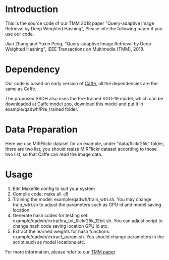 # Introduction
This is the source code of our TMM 2018 paper "Query-adaptive Image Retrieval by Deep Weighted Hashing", Please cite the following paper if you use our code.

Jian Zhang and Yuxin Peng, "Query-adaptive Image Retrieval by Deep Weighted Hashing", IEEE Transactions on Multimedia (TMM), 2018.

# Dependency
Our code is based on early version of [Caffe](https://github.com/BVLC/caffe), all the dependencies are the same as Caffe.

The proposed SSDH also uses the Pre-trained VGG-19 model, which can be downloaded at [Caffe model zoo](https://gist.github.com/ksimonyan/3785162f95cd2d5fee77#file-readme-md), download this model and put it in example/qadwh/Pre_trained folder.

# Data Preparation
Here we use MIRFlickr dataset for an example, under "data/flickr25k" folder, there are two list, you should resize MIRFlickr dataset according to those two list, so that Caffe can read the image data.

# Usage

1. Edit Makefile.config to suit your system
2. Compile code: make all -j8
3. Training the model: example/qadwh/train_wtri.sh. You may change train_wtri.sh to adjust the parameters such as GPU id and model saving location.
4. Generate hash codes for testing set: example/qadwh/extratfea_txt_flickr25k_12bit.sh. You can adjust script to change hash code saving location GPU id etc.
5. Extract the learned weights for hash functions: example/qadwh/extract_param.sh. You should change parameters in the script such as model locations etc.

For more information, please refer to our [TMM paper](https://arxiv.org/abs/1612.02541)
